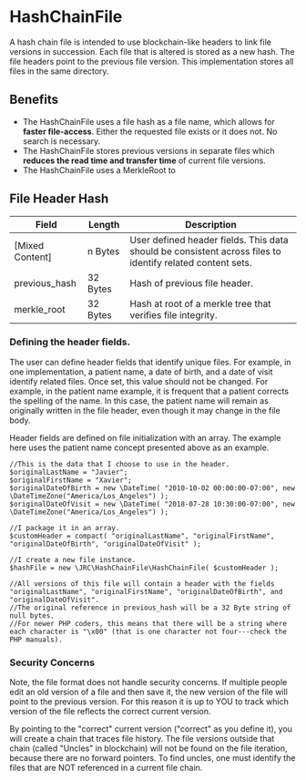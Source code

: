 # HashChainFile

A hash chain file is intended to use blockchain-like headers to link file versions in succession. 
Each file that is altered is stored as a new hash. The file headers point to the 
previous file version. This implementation stores all files in the same directory.

## Benefits

  * The HashChainFile uses a file hash as a file name, which allows for **faster file-access**. Either the requested file exists or it does not. No search is necessary.
  * The HashChainFile stores previous versions in separate files which **reduces the read time and transfer time** of current file versions.
  * The HashChainFile uses a MerkleRoot to 

## File Header Hash

| Field           | Length   | Description                                                                                               |
|-----------------|----------|-----------------------------------------------------------------------------------------------------------|
| [Mixed Content] | n Bytes  | User defined header fields. This data should be consistent across files to identify related content sets. |
| previous_hash   | 32 Bytes | Hash of previous file header.                                                                             |
| merkle_root     | 32 Bytes | Hash at root of a merkle tree that verifies file integrity.                                               |

### Defining the header fields.

The user can define header fields that identify unique files. For example, in one 
implementation, a patient name, a date of birth, and a date of visit identify related files. 
Once set, this value should not be changed. For example, in the patient name example, 
it is frequent that a patient corrects the spelling of the name. In this case, 
the patient name will remain as originally written in the file header, even though it 
may change in the file body.

Header fields are defined on file initialization with an array. The example here uses 
the patient name concept presented above as an example.

    //This is the data that I choose to use in the header.
    $originalLastName = "Javier";
    $originalFirstName = "Xavier";
    $originalDateOfBirth = new \DateTime( "2010-10-02 00:00:00-07:00", new \DateTimeZone("America/Los_Angeles") );
    $originalDateOfVisit = new \DateTime( "2018-07-28 10:30:00-07:00", new \DateTimeZone("America/Los_Angeles") );

    //I package it in an array.
    $customHeader = compact( "originalLastName", "originalFirstName", "originalDateOfBirth", "originalDateOfVisit" );

    //I create a new file instance.
    $hashFile = new \JRC\HashChainFile\HashChainFile( $customHeader );

    //All versions of this file will contain a header with the fields "originalLastName", "originalFirstName", "originalDateOfBirth", and "originalDateOfVisit".
    //The original reference in previous_hash will be a 32 Byte string of null bytes.
    //For newer PHP coders, this means that there will be a string where each character is "\x00" (that is one character not four---check the PHP manuals).

### Security Concerns

Note, the file format does not handle security concerns. If multiple people edit an old version of a 
file and then save it, the new version of the file will point to the previous version. For this reason 
it is up to YOU to track which version of the file reflects the correct current version.

By pointing to the "correct" current version ("correct" as you define it), you will create a chain 
that traces file history.  The file versions outside that chain (called "Uncles" in blockchain) will not be 
found on the file iteration, because there are no forward pointers. To find uncles, one must identify the 
files that are NOT referenced in a current file chain.

